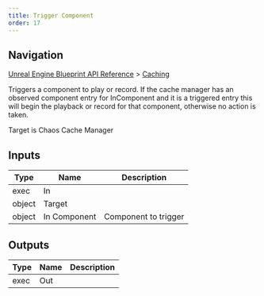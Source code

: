 ```yaml
---
title: Trigger Component
order: 17
---
```

## Navigation

[Unreal Engine Blueprint API Reference](https://dev.epicgames.com/documentation/en-us/unreal-engine/BlueprintAPI) > [Caching](https://dev.epicgames.com/documentation/en-us/unreal-engine/BlueprintAPI/Caching)

Triggers a component to play or record.
If the cache manager has an observed component entry for InComponent and it is a triggered entry
this will begin the playback or record for that component, otherwise no action is taken.

Target is Chaos Cache Manager

## Inputs

| Type | Name | Description |
| --- | --- | --- |
| exec | In |  |
| object | Target |  |
| object | In Component | Component to trigger |

## Outputs

| Type | Name | Description |
| --- | --- | --- |
| exec | Out |  |
